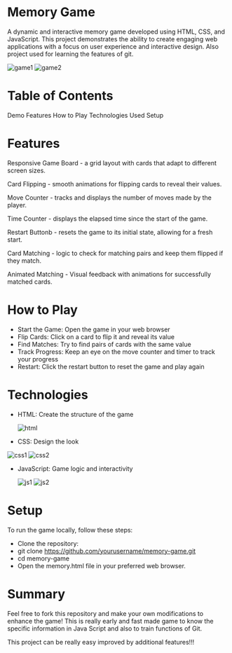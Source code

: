 # Memory Game
A dynamic and interactive memory game developed using HTML, CSS, and JavaScript. This project demonstrates the ability to create engaging web applications with a focus on user experience and interactive design. Also project used for learning the features of git.

![game1](https://github.com/user-attachments/assets/5cbaead4-0e3d-4975-802f-053731de996f)
![game2](https://github.com/user-attachments/assets/6a864fbd-ef87-416f-b115-fde3a783b2e6)


# Table of Contents
Demo
Features
How to Play
Technologies Used
Setup

# Features
Responsive Game Board - a grid layout with cards that adapt to different screen sizes.

Card Flipping - smooth animations for flipping cards to reveal their values.

Move Counter - tracks and displays the number of moves made by the player.

Time Counter - displays the elapsed time since the start of the game.

Restart Buttonb - resets the game to its initial state, allowing for a fresh start.

Card Matching - logic to check for matching pairs and keep them flipped if they match.

Animated Matching - Visual feedback with animations for successfully matched cards.

# How to Play
- Start the Game: Open the game in your web browser
- Flip Cards: Click on a card to flip it and reveal its value
- Find Matches: Try to find pairs of cards with the same value
- Track Progress: Keep an eye on the move counter and timer to track your progress
- Restart: Click the restart button to reset the game and play again

# Technologies
- HTML: Create the structure of the game

  ![html](https://github.com/user-attachments/assets/84f7eb2e-cdba-478d-96e0-0830e91218dd)

- CSS: Design the look

![css1](https://github.com/user-attachments/assets/e89ccf7a-e37c-471f-bd89-66c255df7683)
![css2](https://github.com/user-attachments/assets/3d9d0bc9-150b-44e1-82da-22a7644444c5)

- JavaScript: Game logic and interactivity

  ![js1](https://github.com/user-attachments/assets/fa575757-f977-46b1-abbd-02c163f2959d)
![js2](https://github.com/user-attachments/assets/6d149d77-2783-4108-8cbc-449164d0f4e8)


# Setup
To run the game locally, follow these steps:

- Clone the repository:
- git clone https://github.com/yourusername/memory-game.git
- cd memory-game
- Open the memory.html file in your preferred web browser.

# Summary
Feel free to fork this repository and make your own modifications to enhance the game!
This is really early and fast made game to know the specific information in Java Script and also to train functions of Git.

This project can be really easy improved by additional features!!!
